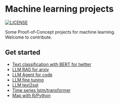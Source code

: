 # Machine learning projects
[![LICENSE](https://img.shields.io/badge/license-Anti%20996-blue.svg)](https://github.com/996icu/996.ICU/blob/master/LICENSE) <br>

Some Proof-of-Concept projects for machine learning. <br>
Welcome to contribute.


## Get started

- [Text classification with BERT for twitter](./bert_text_classification/)
- [LLM RAG for arxiv](./llm_rag/)
- [LLM Agent for code](./llm_code_agent/)
- [LLM fine tuning](./llm_fine_tuning/)
- [LLM text2sql](./chat_with_sql/)
- [Time series lstm/transformer](./time_series/)
- [Map with R/Python](./snippets/)
